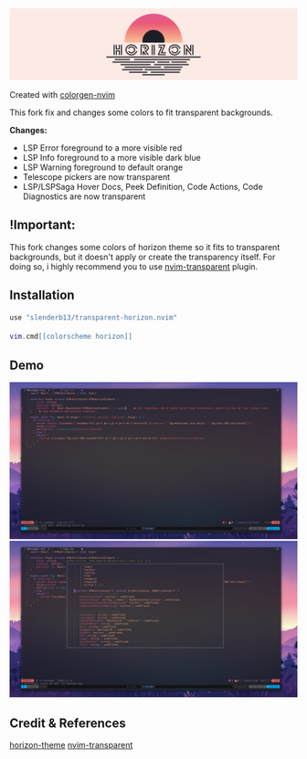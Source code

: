 ![title](./assets/title.png) 

Created with [colorgen-nvim](https://github.com/ChristianChiarulli/colorgen-nvim)

This fork fix and changes some colors to fit transparent backgrounds. 

**Changes:**
* LSP Error foreground to a more visible red
* LSP Info foreground to a more visible dark blue
* LSP Warning foreground to default orange
* Telescope pickers are now transparent
* LSP/LSPSaga Hover Docs, Peek Definition, Code Actions, Code Diagnostics are now transparent

## !Important:
This fork changes some colors of horizon theme so it fits to transparent backgrounds, but it doesn't apply or create the transparency itself.
For doing so, i highly recommend you to use [nvim-transparent](https://github.com/xiyaowong/nvim-transparent) plugin.

## Installation

```lua
use "slenderb13/transparent-horizon.nvim"

vim.cmd[[colorscheme horizon]] 
```

## Demo

![1](./assets/1.png) 
![2](./assets/2.png) 

## Credit & References

[horizon-theme](https://github.com/jolaleye/horizon-theme-vscode)
[nvim-transparent](https://github.com/xiyaowong/nvim-transparent)
